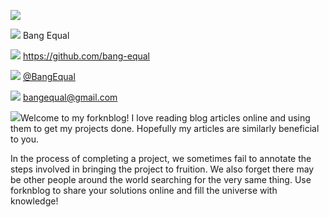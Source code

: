 <!--
*****************
Header Image
*****************
-->
![](https://s3-us-west-1.amazonaws.com/bangequal-media/aboutbackground4.jpg )

<!--
*****************
Contact Info
*****************
-->

<!-- Name Icon -->
![](https://s3-us-west-1.amazonaws.com/bangequal-media/iconmonstr-user-3-24.png )<!-- Name --> Bang Equal

<!-- Github Icon -->
![](https://s3-us-west-1.amazonaws.com/bangequal-media/iconmonstr-github-1-24.png )<!-- Github --> https://github.com/bang-equal

<!-- Twitter Icon -->
![](https://s3-us-west-1.amazonaws.com/bangequal-media/iconmonstr-twitter-1-24.png )<!-- Twitter --> [@BangEqual](https://twitter.com/BangEqual)

<!-- Email Icon -->
![](https://s3-us-west-1.amazonaws.com/bangequal-media/iconmonstr-email-1-24.png )<!-- Email --> bangequal@gmail.com

<!-- Bio Icon -->
![](https://s3-us-west-1.amazonaws.com/bangequal-media/iconmonstr-pen-1-24.png )<!-- Bio -->Welcome to my forknblog! I love reading blog articles online and using them to get my projects done. Hopefully my articles are similarly beneficial to you.

In the process of completing a project, we sometimes fail to annotate the steps involved in bringing the project to fruition. We also forget there may be other people around the world searching for the very same thing. Use forknblog to share your solutions online and fill the universe with knowledge!